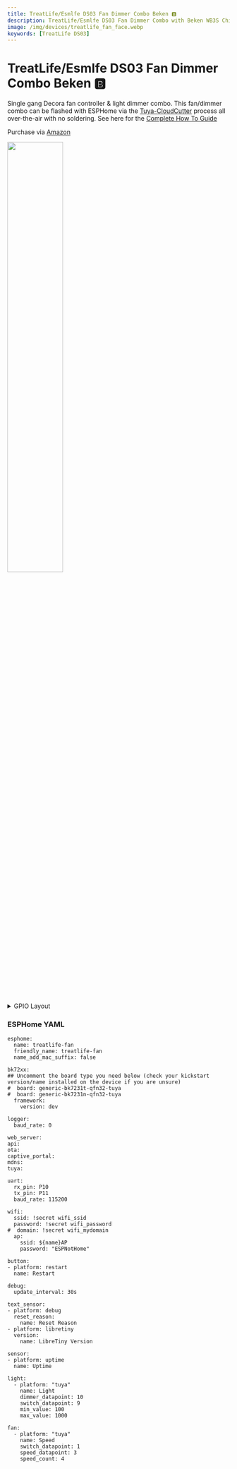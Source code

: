 ```yaml
---
title: TreatLife/Esmlfe DS03 Fan Dimmer Combo Beken 🅱️
description: TreatLife/Esmlfe DS03 Fan Dimmer Combo with Beken WB3S Chipset 
image: /img/devices/treatlife_fan_face.webp
keywords: [TreatLife DS03]
---
```


# TreatLife/Esmlfe DS03 Fan Dimmer Combo Beken 🅱️

Single gang Decora fan controller & light dimmer combo.  This fan/dimmer combo can be flashed with ESPHome via the [Tuya-CloudCutter](https://digiblur.com/2023/08/19/updated-tuya-cloudcutter-with-esphome-bk7231-how-to-guide) process all over-the-air with no soldering.  See here for the [Complete How To Guide](https://digiblur.com/2023/08/19/updated-tuya-cloudcutter-with-esphome-bk7231-how-to-guide)

Purchase via [Amazon](https://amzn.to/3OQBMH7)  

<img src="/img/devices/treatlife_fan_face.webp" width="50%" />

<details><summary>GPIO Layout</summary>     
<p>

| GPIO |    Component | Description |
|------ |-------------|-------------|         
|P10	| Secondary MCU RX
|P11	| Secondary MCU TX
</p></details>

### ESPHome YAML
```
esphome:
  name: treatlife-fan
  friendly_name: treatlife-fan
  name_add_mac_suffix: false

bk72xx:
## Uncomment the board type you need below (check your kickstart version/name installed on the device if you are unsure)
#  board: generic-bk7231t-qfn32-tuya
#  board: generic-bk7231n-qfn32-tuya
  framework:
    version: dev

logger:
  baud_rate: 0

web_server:
api:
ota:
captive_portal:
mdns:
tuya:

uart:
  rx_pin: P10
  tx_pin: P11
  baud_rate: 115200  

wifi:
  ssid: !secret wifi_ssid
  password: !secret wifi_password
#  domain: !secret wifi_mydomain    
  ap:
    ssid: ${name}AP
    password: "ESPNotHome"

button:
- platform: restart
  name: Restart

debug:
  update_interval: 30s

text_sensor:
- platform: debug
  reset_reason:
    name: Reset Reason
- platform: libretiny
  version:
    name: LibreTiny Version

sensor:
- platform: uptime
  name: Uptime

light:
  - platform: "tuya"
    name: Light
    dimmer_datapoint: 10
    switch_datapoint: 9
    min_value: 100
    max_value: 1000

fan:
  - platform: "tuya"
    name: Speed
    switch_datapoint: 1
    speed_datapoint: 3
    speed_count: 4    
```

